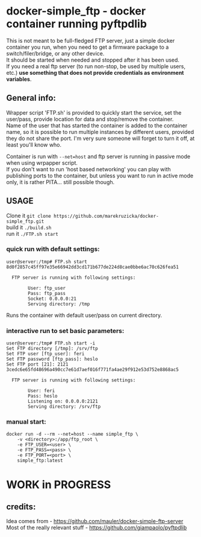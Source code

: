 # docker-simple_ftp - docker container running pyftpdlib
This is not meant to be full-fledged FTP server, just a simple docker container you run, when you need to get a firmware package to a switch/filer/bridge, or any other device.  
It should be started when needed and stopped after it has been used.  
If you need a real ftp server (to run non-stop, be used by multiple users, etc.) **use something that does not provide credentials as environment variables**.

## General info:
Wrapper script 'FTP.sh' is provided to quickly start the service, set the user/pass, provide location for data and stop/remove the container.  
Name of the user that has started the container is added to the container name, so it is possible to run multiple instances by different users, provided they do not share the port.
I'm very sure someone will forget to turn it off, at least you'll know who.  

Container is run with `--net=host`  and ftp server is running in passive mode when using wrpapper script.  
If you don't want to run 'host based networking' you can play with publishing ports to the container, but unless you want to run in active mode only, it is rather PITA... still possible though.

## USAGE
Clone it `git clone https://github.com/marekruzicka/docker-simple_ftp.git`  
build it `./build.sh`  
run it `./FTP.sh start`

### quick run with default settings:
```
user@server:/tmp# FTP.sh start
8d0f2857c45ff97e35e66942dd3cd171b677de224d8cae0bbe6ac70c626fea51

  FTP server is running with following settings:

        User: ftp_user
        Pass: ftp_pass
        Socket: 0.0.0.0:21
        Serving directory: /tmp
```
Runs the container with default user/pass on current directory.

### interactive run to set basic parameters:
```
user@server:/tmp# FTP.sh start -i
Set FTP directory [/tmp]: /srv/ftp
Set FTP user [ftp_user]: feri
Set FTP password [ftp_pass]: heslo
Set FTP port [21]: 2121
3cedc6e65fd48696a490cc7e61d7aef016f771fa4ae29f912e53d752e8868ac5

  FTP server is running with following settings:

        User: feri
        Pass: heslo
        Listening on: 0.0.0.0:2121
        Serving directory: /srv/ftp
```
### manual start:
```
docker run -d --rm --net=host --name simple_ftp \
    -v <directory>:/app/ftp_root \
    -e FTP_USER=<user> \
    -e FTP_PASS=<pass> \
    -e FTP_PORT=<port> \
    simple_ftp:latest
```

# WORK in PROGRESS

## credits:
Idea comes from - https://github.com/mauler/docker-simple-ftp-server  
Most of the really relevant stuff - https://github.com/giampaolo/pyftpdlib

